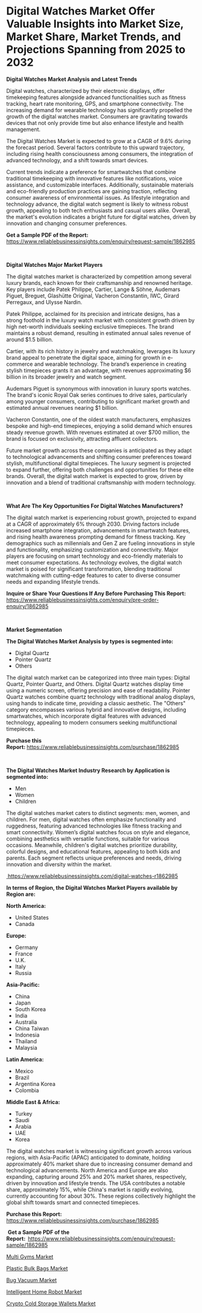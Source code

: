 <p><h1>Digital Watches Market Offer Valuable Insights into Market Size, Market Share, Market Trends, and Projections Spanning from 2025 to 2032</h1></p><p><strong>Digital Watches Market Analysis and Latest Trends</strong></p>
<p><p>Digital watches, characterized by their electronic displays, offer timekeeping features alongside advanced functionalities such as fitness tracking, heart rate monitoring, GPS, and smartphone connectivity. The increasing demand for wearable technology has significantly propelled the growth of the digital watches market. Consumers are gravitating towards devices that not only provide time but also enhance lifestyle and health management.</p><p>The Digital Watches Market is expected to grow at a CAGR of 9.6% during the forecast period. Several factors contribute to this upward trajectory, including rising health consciousness among consumers, the integration of advanced technology, and a shift towards smart devices. </p><p>Current trends indicate a preference for smartwatches that combine traditional timekeeping with innovative features like notifications, voice assistance, and customizable interfaces. Additionally, sustainable materials and eco-friendly production practices are gaining traction, reflecting consumer awareness of environmental issues. As lifestyle integration and technology advance, the digital watch segment is likely to witness robust growth, appealing to both tech enthusiasts and casual users alike. Overall, the market's evolution indicates a bright future for digital watches, driven by innovation and changing consumer preferences.</p></p>
<p><strong>Get a Sample PDF of the Report:&nbsp;</strong> <a href="https://www.reliablebusinessinsights.com/enquiry/request-sample/1862985?utm_campaign=84&utm_medium=2&utm_source=Github&utm_content=ia&utm_term=04042025&utm_id=digital-watches">https://www.reliablebusinessinsights.com/enquiry/request-sample/1862985</a></p>
<p>&nbsp;</p>
<p><strong>Digital Watches Major Market Players</strong></p>
<p><p>The digital watches market is characterized by competition among several luxury brands, each known for their craftsmanship and renowned heritage. Key players include Patek Philippe, Cartier, Lange & Söhne, Audemars Piguet, Breguet, Glashütte Original, Vacheron Constantin, IWC, Girard Perregaux, and Ulysse Nardin. </p><p>Patek Philippe, acclaimed for its precision and intricate designs, has a strong foothold in the luxury watch market with consistent growth driven by high net-worth individuals seeking exclusive timepieces. The brand maintains a robust demand, resulting in estimated annual sales revenue of around $1.5 billion.</p><p>Cartier, with its rich history in jewelry and watchmaking, leverages its luxury brand appeal to penetrate the digital space, aiming for growth in e-commerce and wearable technology. The brand’s experience in creating stylish timepieces grants it an advantage, with revenues approximating $6 billion in its broader jewelry and watch segment.</p><p>Audemars Piguet is synonymous with innovation in luxury sports watches. The brand's iconic Royal Oak series continues to drive sales, particularly among younger consumers, contributing to significant market growth and estimated annual revenues nearing $1 billion.</p><p>Vacheron Constantin, one of the oldest watch manufacturers, emphasizes bespoke and high-end timepieces, enjoying a solid demand which ensures steady revenue growth. With revenues estimated at over $700 million, the brand is focused on exclusivity, attracting affluent collectors.</p><p>Future market growth across these companies is anticipated as they adapt to technological advancements and shifting consumer preferences toward stylish, multifunctional digital timepieces. The luxury segment is projected to expand further, offering both challenges and opportunities for these elite brands. Overall, the digital watch market is expected to grow, driven by innovation and a blend of traditional craftsmanship with modern technology.</p></p>
<p>&nbsp;</p>
<p><strong>What Are The Key Opportunities For Digital Watches Manufacturers?</strong></p>
<p><p>The digital watch market is experiencing robust growth, projected to expand at a CAGR of approximately 6% through 2030. Driving factors include increased smartphone integration, advancements in smartwatch features, and rising health awareness prompting demand for fitness tracking. Key demographics such as millennials and Gen Z are fueling innovations in style and functionality, emphasizing customization and connectivity. Major players are focusing on smart technology and eco-friendly materials to meet consumer expectations. As technology evolves, the digital watch market is poised for significant transformation, blending traditional watchmaking with cutting-edge features to cater to diverse consumer needs and expanding lifestyle trends.</p></p>
<p><strong>Inquire or Share Your Questions If Any Before Purchasing This Report:</strong> <a href="https://www.reliablebusinessinsights.com/enquiry/pre-order-enquiry/1862985?utm_campaign=84&utm_medium=2&utm_source=Github&utm_content=ia&utm_term=04042025&utm_id=digital-watches">https://www.reliablebusinessinsights.com/enquiry/pre-order-enquiry/1862985</a></p>
<p>&nbsp;</p>
<p><strong>Market Segmentation</strong></p>
<p><strong>The Digital Watches Market Analysis by types is segmented into:</strong></p>
<p><ul><li>Digital Quartz</li><li>Pointer Quartz</li><li>Others</li></ul></p>
<p><p>The digital watch market can be categorized into three main types: Digital Quartz, Pointer Quartz, and Others. Digital Quartz watches display time using a numeric screen, offering precision and ease of readability. Pointer Quartz watches combine quartz technology with traditional analog displays, using hands to indicate time, providing a classic aesthetic. The "Others" category encompasses various hybrid and innovative designs, including smartwatches, which incorporate digital features with advanced technology, appealing to modern consumers seeking multifunctional timepieces.</p></p>
<p><strong>Purchase this Report:&nbsp;</strong><a href="https://www.reliablebusinessinsights.com/purchase/1862985?utm_campaign=84&utm_medium=2&utm_source=Github&utm_content=ia&utm_term=04042025&utm_id=digital-watches">https://www.reliablebusinessinsights.com/purchase/1862985</a></p>
<p>&nbsp;</p>
<p><strong>The Digital Watches Market Industry Research by Application is segmented into:</strong></p>
<p><ul><li>Men</li><li>Women</li><li>Children</li></ul></p>
<p><p>The digital watches market caters to distinct segments: men, women, and children. For men, digital watches often emphasize functionality and ruggedness, featuring advanced technologies like fitness tracking and smart connectivity. Women’s digital watches focus on style and elegance, combining aesthetics with versatile functions, suitable for various occasions. Meanwhile, children's digital watches prioritize durability, colorful designs, and educational features, appealing to both kids and parents. Each segment reflects unique preferences and needs, driving innovation and diversity within the market.</p></p>
<p><a href="https://www.reliablebusinessinsights.com/digital-watches-r1862985?utm_campaign=84&utm_medium=2&utm_source=Github&utm_content=ia&utm_term=04042025&utm_id=digital-watches">&nbsp;https://www.reliablebusinessinsights.com/digital-watches-r1862985</a></p>
<p><strong>In terms of Region, the Digital Watches Market Players available by Region are:</strong></p>
<p>
    <p> <strong> North America: </strong>
        <ul>
            <li>United States</li>
            <li>Canada</li>
        </ul>
        </p> 
    <p> <strong> Europe: </strong>
        <ul>
            <li>Germany</li>
            <li>France</li>
            <li>U.K.</li>
            <li>Italy</li>
            <li>Russia</li>
        </ul>
        </p> 
    <p> <strong> Asia-Pacific: </strong>
        <ul>
            <li>China</li>
            <li>Japan</li>
            <li>South Korea</li>
            <li>India</li>
            <li>Australia</li>
            <li>China Taiwan</li>
            <li>Indonesia</li>
            <li>Thailand</li>
            <li>Malaysia</li>
        </ul>
        </p> 
    <p> <strong> Latin America: </strong>
        <ul>
            <li>Mexico</li>
            <li>Brazil</li>
            <li>Argentina Korea</li>
            <li>Colombia</li>
        </ul>
        </p> 
    <p> <strong> Middle East & Africa: </strong>
        <ul>
            <li>Turkey</li>
            <li>Saudi</li>
            <li>Arabia</li>
            <li>UAE</li>
            <li>Korea</li>
        </ul>
    </p>
    </p>
<p><p>The digital watches market is witnessing significant growth across various regions, with Asia-Pacific (APAC) anticipated to dominate, holding approximately 40% market share due to increasing consumer demand and technological advancements. North America and Europe are also expanding, capturing around 25% and 20% market shares, respectively, driven by innovation and lifestyle trends. The USA contributes a notable share, approximately 15%, while China's market is rapidly evolving, currently accounting for about 30%. These regions collectively highlight the global shift towards smart and connected timepieces.</p></p>
<p><strong>Purchase this Report: </strong><a href="https://www.reliablebusinessinsights.com/purchase/1862985?utm_campaign=84&utm_medium=2&utm_source=Github&utm_content=ia&utm_term=04042025&utm_id=digital-watches">https://www.reliablebusinessinsights.com/purchase/1862985</a></p>
<p>&nbsp;<strong>Get a Sample PDF of the Report:&nbsp;&nbsp;</strong><a href="https://www.reliablebusinessinsights.com/enquiry/request-sample/1862985?utm_campaign=84&utm_medium=2&utm_source=Github&utm_content=ia&utm_term=04042025&utm_id=digital-watches">https://www.reliablebusinessinsights.com/enquiry/request-sample/1862985</a></p>
<p><strong></strong></p>
<p><p><a href="https://github.com/vandelmanize/Market-Research-Report-List-1/blob/main/multi-gyms-market.md?utm_campaign=84&utm_medium=2&utm_source=Github&utm_content=ia&utm_term=04042025&utm_id=digital-watches">Multi Gyms Market</a></p><p><a href="https://github.com/gilerzelko7a/Market-Research-Report-List-1/blob/main/plastic-bulk-bags-market.md?utm_campaign=84&utm_medium=2&utm_source=Github&utm_content=ia&utm_term=04042025&utm_id=digital-watches">Plastic Bulk Bags Market</a></p><p><a href="https://github.com/kecixayaab/Market-Research-Report-List-1/blob/main/bug-vacuum-market.md?utm_campaign=84&utm_medium=2&utm_source=Github&utm_content=ia&utm_term=04042025&utm_id=digital-watches">Bug Vacuum Market</a></p><p><a href="https://github.com/sentoljinqiu/Market-Research-Report-List-1/blob/main/intelligent-home-robot-market.md?utm_campaign=84&utm_medium=2&utm_source=Github&utm_content=ia&utm_term=04042025&utm_id=digital-watches">Intelligent Home Robot Market</a></p><p><a href="https://github.com/saribuissawi/Market-Research-Report-List-1/blob/main/crypto-cold-storage-wallets-market.md?utm_campaign=84&utm_medium=2&utm_source=Github&utm_content=ia&utm_term=04042025&utm_id=digital-watches">Crypto Cold Storage Wallets Market</a></p></p>